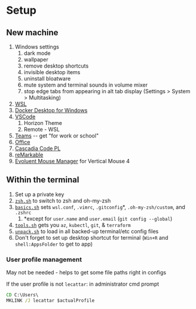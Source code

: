 # Setup

## New machine

1. Windows settings
	1. dark mode
	1. wallpaper
	1. remove desktop shortcuts
	1. invisible desktop items
	1. uninstall bloatware
	1. mute system and terminal sounds in volume mixer
    1. stop edge tabs from appearing in alt tab display (Settings \> System \> Multitasking)
1. [WSL](https://docs.microsoft.com/en-us/windows/wsl/install)
1. [Docker Desktop for Windows](https://hub.docker.com/editions/community/docker-ce-desktop-windows)
1. [VSCode](https://code.visualstudio.com/Download)
	1. Horizon Theme
	1. Remote - WSL
1. [Teams](https://teams.microsoft.com/downloads) -- get "for work or school"
1. [Office](portal.office.com)
1. [Cascadia Code PL](https://github.com/microsoft/cascadia-code/releases)
1. [reMarkable](https://my.remarkable.com/device/desktop)
1. [Evoluent Mouse Manager](https://evoluent.com/support/download) for Vertical Mouse 4

## Within the terminal 

1. Set up a private key
1. [`zsh.sh`](./zsh.sh) to switch to zsh and oh-my-zsh
1. [`basics.sh`](./basics.sh) sets `wsl.conf`, `.vimrc`, `.gitconfig`\*, `.oh-my-zsh/custom`, and `.zshrc`
    1. \*except for `user.name` and `user.email` (`git config --global`)
1. [`tools.sh`](./tools.sh) gets you `az`, `kubectl`, `git`, & `terraform`
1. [`unpack.sh`](../terminal/unpack.sh) to load in all backed-up terminal/etc config files
1. Don't forget to set up desktop shortcut for terminal (`Win+R` and `shell:AppsFolder` to get to app)

### User profile management

May not be needed - helps to get some file paths right in configs

If the user profile is not `lecattar`: in administrator cmd prompt

```cmd
CD C:\Users\
MKLINK /J lecattar $actualProfile
```
